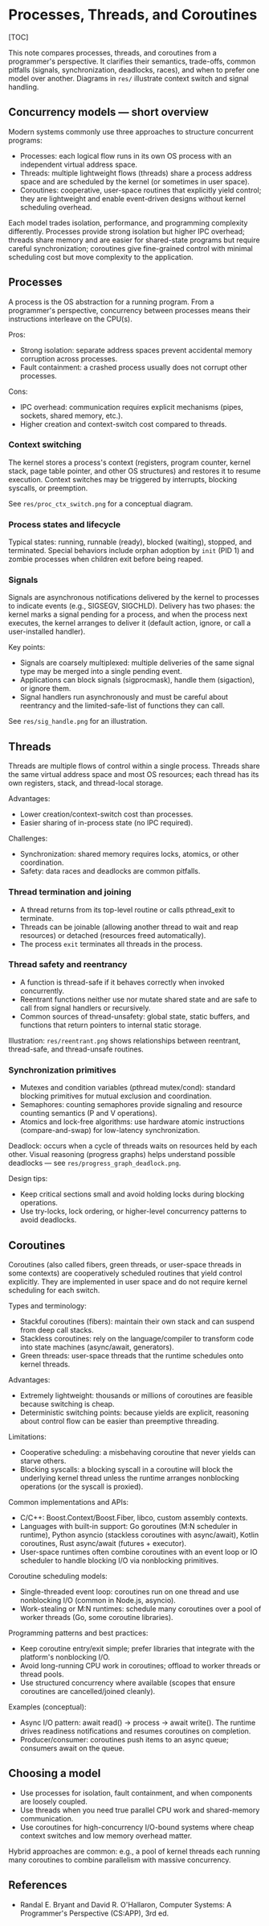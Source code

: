 # Processes, Threads, and Coroutines

[TOC]

This note compares processes, threads, and coroutines from a programmer's perspective. It clarifies their semantics, trade-offs, common pitfalls (signals, synchronization, deadlocks, races), and when to prefer one model over another. Diagrams in `res/` illustrate context switch and signal handling.

## Concurrency models — short overview

Modern systems commonly use three approaches to structure concurrent programs:

- Processes: each logical flow runs in its own OS process with an independent virtual address space.
- Threads: multiple lightweight flows (threads) share a process address space and are scheduled by the kernel (or sometimes in user space).
- Coroutines: cooperative, user-space routines that explicitly yield control; they are lightweight and enable event-driven designs without kernel scheduling overhead.

Each model trades isolation, performance, and programming complexity differently. Processes provide strong isolation but higher IPC overhead; threads share memory and are easier for shared-state programs but require careful synchronization; coroutines give fine-grained control with minimal scheduling cost but move complexity to the application.

## Processes

A process is the OS abstraction for a running program. From a programmer's perspective, concurrency between processes means their instructions interleave on the CPU(s).

Pros:

- Strong isolation: separate address spaces prevent accidental memory corruption across processes.
- Fault containment: a crashed process usually does not corrupt other processes.

Cons:

- IPC overhead: communication requires explicit mechanisms (pipes, sockets, shared memory, etc.).
- Higher creation and context-switch cost compared to threads.

### Context switching

The kernel stores a process's context (registers, program counter, kernel stack, page table pointer, and other OS structures) and restores it to resume execution. Context switches may be triggered by interrupts, blocking syscalls, or preemption.

See `res/proc_ctx_switch.png` for a conceptual diagram.

### Process states and lifecycle

Typical states: running, runnable (ready), blocked (waiting), stopped, and terminated. Special behaviors include orphan adoption by `init` (PID 1) and zombie processes when children exit before being reaped.

### Signals

Signals are asynchronous notifications delivered by the kernel to processes to indicate events (e.g., SIGSEGV, SIGCHLD). Delivery has two phases: the kernel marks a signal pending for a process, and when the process next executes, the kernel arranges to deliver it (default action, ignore, or call a user-installed handler).

Key points:

- Signals are coarsely multiplexed: multiple deliveries of the same signal type may be merged into a single pending event.
- Applications can block signals (sigprocmask), handle them (sigaction), or ignore them.
- Signal handlers run asynchronously and must be careful about reentrancy and the limited-safe-list of functions they can call.

See `res/sig_handle.png` for an illustration.

## Threads

Threads are multiple flows of control within a single process. Threads share the same virtual address space and most OS resources; each thread has its own registers, stack, and thread-local storage.

Advantages:

- Lower creation/context-switch cost than processes.
- Easier sharing of in-process state (no IPC required).

Challenges:

- Synchronization: shared memory requires locks, atomics, or other coordination.
- Safety: data races and deadlocks are common pitfalls.

### Thread termination and joining

- A thread returns from its top-level routine or calls pthread_exit to terminate.
- Threads can be joinable (allowing another thread to wait and reap resources) or detached (resources freed automatically).
- The process `exit` terminates all threads in the process.

### Thread safety and reentrancy

- A function is thread-safe if it behaves correctly when invoked concurrently.
- Reentrant functions neither use nor mutate shared state and are safe to call from signal handlers or recursively.
- Common sources of thread-unsafety: global state, static buffers, and functions that return pointers to internal static storage.

Illustration: `res/reentrant.png` shows relationships between reentrant, thread-safe, and thread-unsafe routines.

### Synchronization primitives

- Mutexes and condition variables (pthread mutex/cond): standard blocking primitives for mutual exclusion and coordination.
- Semaphores: counting semaphores provide signaling and resource counting semantics (P and V operations).
- Atomics and lock-free algorithms: use hardware atomic instructions (compare-and-swap) for low-latency synchronization.

Deadlock: occurs when a cycle of threads waits on resources held by each other. Visual reasoning (progress graphs) helps understand possible deadlocks — see `res/progress_graph_deadlock.png`.

Design tips:

- Keep critical sections small and avoid holding locks during blocking operations.
- Use try-locks, lock ordering, or higher-level concurrency patterns to avoid deadlocks.

## Coroutines

Coroutines (also called fibers, green threads, or user-space threads in some contexts) are cooperatively scheduled routines that yield control explicitly. They are implemented in user space and do not require kernel scheduling for each switch.

Types and terminology:

- Stackful coroutines (fibers): maintain their own stack and can suspend from deep call stacks.
- Stackless coroutines: rely on the language/compiler to transform code into state machines (async/await, generators).
- Green threads: user-space threads that the runtime schedules onto kernel threads.

Advantages:

- Extremely lightweight: thousands or millions of coroutines are feasible because switching is cheap.
- Deterministic switching points: because yields are explicit, reasoning about control flow can be easier than preemptive threading.

Limitations:

- Cooperative scheduling: a misbehaving coroutine that never yields can starve others.
- Blocking syscalls: a blocking syscall in a coroutine will block the underlying kernel thread unless the runtime arranges nonblocking operations (or the syscall is proxied).

Common implementations and APIs:

- C/C++: Boost.Context/Boost.Fiber, libco, custom assembly contexts.
- Languages with built-in support: Go goroutines (M:N scheduler in runtime), Python asyncio (stackless coroutines with async/await), Kotlin coroutines, Rust async/await (futures + executor).
- User-space runtimes often combine coroutines with an event loop or IO scheduler to handle blocking I/O via nonblocking primitives.

Coroutine scheduling models:

- Single-threaded event loop: coroutines run on one thread and use nonblocking I/O (common in Node.js, asyncio).
- Work-stealing or M:N runtimes: schedule many coroutines over a pool of worker threads (Go, some coroutine libraries).

Programming patterns and best practices:

- Keep coroutine entry/exit simple; prefer libraries that integrate with the platform's nonblocking I/O.
- Avoid long-running CPU work in coroutines; offload to worker threads or thread pools.
- Use structured concurrency where available (scopes that ensure coroutines are cancelled/joined cleanly).

Examples (conceptual):

- Async I/O pattern: await read() -> process -> await write(). The runtime drives readiness notifications and resumes coroutines on completion.
- Producer/consumer: coroutines push items to an async queue; consumers await on the queue.

## Choosing a model

- Use processes for isolation, fault containment, and when components are loosely coupled.
- Use threads when you need true parallel CPU work and shared-memory communication.
- Use coroutines for high-concurrency I/O-bound systems where cheap context switches and low memory overhead matter.

Hybrid approaches are common: e.g., a pool of kernel threads each running many coroutines to combine parallelism with massive concurrency.

## References

- Randal E. Bryant and David R. O'Hallaron, Computer Systems: A Programmer's Perspective (CS:APP), 3rd ed.

